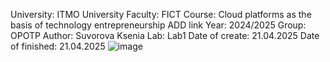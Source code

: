University: ITMO University Faculty: FICT Course: Cloud platforms as the basis of technology entrepreneurship ADD link Year: 2024/2025 Group: OPOTP Author: Suvorova Ksenia Lab: Lab1 Date of create: 21.04.2025 Date of finished: 21.04.2025
![image](https://github.com/user-attachments/assets/1d9455bb-b298-4fae-8637-a59a0f5c5b03)
